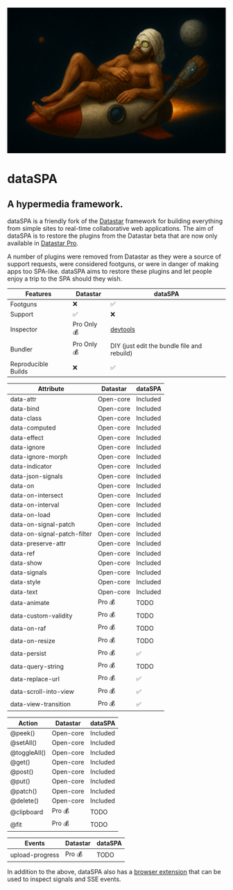 ![dataSPA](./dataSPA.png)

# dataSPA

## A hypermedia framework.

dataSPA is a friendly fork of the [Datastar](https://data-star.dev/) framework for
building everything from simple sites to real-time collaborative web
applications. The aim of dataSPA is to restore the plugins from the
Datastar beta that are now only available in [Datastar Pro](https://data-star.dev/reference/datastar_pro).

A number of plugins were removed from Datastar as they were a source of support
requests, were considered footguns, or were in danger of making apps too
SPA-like. dataSPA aims to restore these plugins and let people enjoy a trip to
the SPA should they wish.

| Features              | Datastar                       | dataSPA                                                |
| ----------------------| ------------------------------ | ------------------------------------------------------ |
| Footguns              | :x:                            | :white_check_mark:                                     |
| Support               | :white_check_mark:             | :x:                                                    |
| Inspector             | Pro Only :moneybag:            | [devtools](https://github.com/dataSPA/dataSPA-devtools) |
| Bundler               | Pro Only :moneybag:            | DIY (just edit the bundle file and rebuild)            |
| Reproducible Builds   | :x:                            | :white_check_mark:                                     |


| Attribute                    | Datastar              | dataSPA            |
|----------------------------- | --------------------- | ------------------ |
| data-attr                    | Open-core             | Included           |
| data-bind                    | Open-core             | Included           |
| data-class                   | Open-core             | Included           |
| data-computed                | Open-core             | Included           |
| data-effect                  | Open-core             | Included           |
| data-ignore                  | Open-core             | Included           |
| data-ignore-morph            | Open-core             | Included           |
| data-indicator               | Open-core             | Included           |
| data-json-signals            | Open-core             | Included           |
| data-on                      | Open-core             | Included           |
| data-on-intersect            | Open-core             | Included           |
| data-on-interval             | Open-core             | Included           |
| data-on-load                 | Open-core             | Included           |
| data-on-signal-patch         | Open-core             | Included           |
| data-on-signal-patch-filter  | Open-core             | Included           |
| data-preserve-attr           | Open-core             | Included           |
| data-ref                     | Open-core             | Included           |
| data-show                    | Open-core             | Included           |
| data-signals                 | Open-core             | Included           |
| data-style                   | Open-core             | Included           |
| data-text                    | Open-core             | Included           |
| data-animate                 | Pro :moneybag:        | TODO               |
| data-custom-validity         | Pro :moneybag:        | TODO               |
| data-on-raf                  | Pro :moneybag:        | TODO               |
| data-on-resize               | Pro :moneybag:        | TODO               |
| data-persist                 | Pro :moneybag:        | :white_check_mark: |
| data-query-string            | Pro :moneybag:        | TODO               |
| data-replace-url             | Pro :moneybag:        | :white_check_mark: |
| data-scroll-into-view        | Pro :moneybag:        | :white_check_mark: |
| data-view-transition         | Pro :moneybag:        | :white_check_mark: |

| Action                       | Datastar              | dataSPA   |
|----------------------------- | --------------------- | --------- |
| @peek()                      | Open-core             | Included  |
| @setAll()                    | Open-core             | Included  |
| @toggleAll()                 | Open-core             | Included  |
| @get()                       | Open-core             | Included  |
| @post()                      | Open-core             | Included  |
| @put()                       | Open-core             | Included  |
| @patch()                     | Open-core             | Included  |
| @delete()                    | Open-core             | Included  |
| @clipboard                   | Pro :moneybag:        | TODO      |
| @fit                         | Pro :moneybag:        | TODO      |

| Events                       | Datastar              | dataSPA   |
| ---------------------------- | --------------------- | --------- |
| upload-progress              | Pro :moneybag:        | TODO      |

In addition to the above, dataSPA also has a [browser extension](https://github.com/dataSPA/dataSPA-devtools)
that can be used to inspect signals and SSE events.


<!--Getting started is as easy as adding a single script tag to your HTML.

```html
<script type="module" src="https://cdn.jsdelivr.net/gh/starfederation/datastar@main/bundles/datastar.js"></script>
```

Then start adding frontend reactivity using declarative <code>data-*</code> attributes.

```html
<input data-bind-title />
<div data-text="$title.toUpperCase()"></div>
<button data-on-click="@post('/endpoint')">Save</button>
```

Visit the [Datastar Website »](https://data-star.dev/)

Watch the [Videos »](https://www.youtube.com/@data-star)

Join the [Discord Server »](https://discord.gg/bnRNgZjgPh)

## Getting Started

Read the [Getting Started Guide »](https://data-star.dev/guide/getting_started)

## Contributing

Read the [Contribution Guidelines »](https://github.com/starfederation/datastar/blob/develop/CONTRIBUTING.md)

-->
